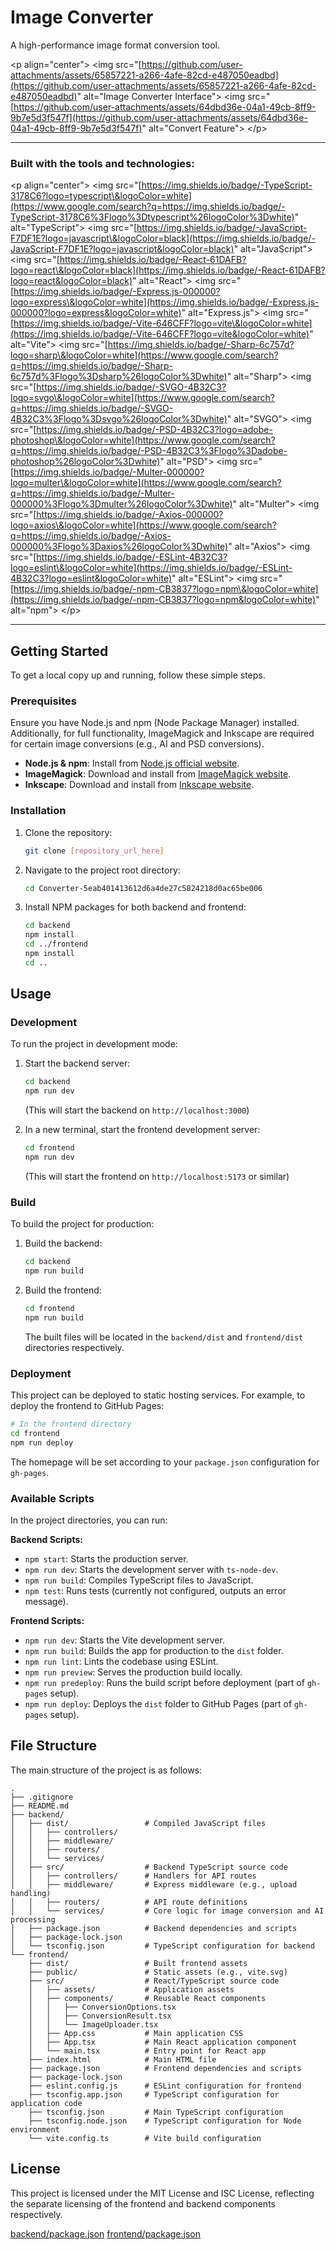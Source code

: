 # Image Converter

A high-performance image format conversion tool.

\<p align="center"\>
\<img src="[https://github.com/user-attachments/assets/65857221-a266-4afe-82cd-e487050eadbd](https://github.com/user-attachments/assets/65857221-a266-4afe-82cd-e487050eadbd)" alt="Image Converter Interface"\>
\<img src="[https://github.com/user-attachments/assets/64dbd36e-04a1-49cb-8ff9-9b7e5d3f547f](https://github.com/user-attachments/assets/64dbd36e-04a1-49cb-8ff9-9b7e5d3f547f)" alt="Convert Feature"\>
\</p\>

-----

### Built with the tools and technologies:

\<p align="center"\>
\<img src="[https://img.shields.io/badge/-TypeScript-3178C6?logo=typescript\&logoColor=white](https://www.google.com/search?q=https://img.shields.io/badge/-TypeScript-3178C6%3Flogo%3Dtypescript%26logoColor%3Dwhite)" alt="TypeScript"\>
\<img src="[https://img.shields.io/badge/-JavaScript-F7DF1E?logo=javascript\&logoColor=black](https://img.shields.io/badge/-JavaScript-F7DF1E?logo=javascript&logoColor=black)" alt="JavaScript"\>
\<img src="[https://img.shields.io/badge/-React-61DAFB?logo=react\&logoColor=black](https://img.shields.io/badge/-React-61DAFB?logo=react&logoColor=black)" alt="React"\>
\<img src="[https://img.shields.io/badge/-Express.js-000000?logo=express\&logoColor=white](https://img.shields.io/badge/-Express.js-000000?logo=express&logoColor=white)" alt="Express.js"\>
\<img src="[https://img.shields.io/badge/-Vite-646CFF?logo=vite\&logoColor=white](https://img.shields.io/badge/-Vite-646CFF?logo=vite&logoColor=white)" alt="Vite"\>
\<img src="[https://img.shields.io/badge/-Sharp-6c757d?logo=sharp\&logoColor=white](https://www.google.com/search?q=https://img.shields.io/badge/-Sharp-6c757d%3Flogo%3Dsharp%26logoColor%3Dwhite)" alt="Sharp"\>
\<img src="[https://img.shields.io/badge/-SVGO-4B32C3?logo=svgo\&logoColor=white](https://www.google.com/search?q=https://img.shields.io/badge/-SVGO-4B32C3%3Flogo%3Dsvgo%26logoColor%3Dwhite)" alt="SVGO"\>
\<img src="[https://img.shields.io/badge/-PSD-4B32C3?logo=adobe-photoshop\&logoColor=white](https://www.google.com/search?q=https://img.shields.io/badge/-PSD-4B32C3%3Flogo%3Dadobe-photoshop%26logoColor%3Dwhite)" alt="PSD"\>
\<img src="[https://img.shields.io/badge/-Multer-000000?logo=multer\&logoColor=white](https://www.google.com/search?q=https://img.shields.io/badge/-Multer-000000%3Flogo%3Dmulter%26logoColor%3Dwhite)" alt="Multer"\>
\<img src="[https://img.shields.io/badge/-Axios-000000?logo=axios\&logoColor=white](https://www.google.com/search?q=https://img.shields.io/badge/-Axios-000000%3Flogo%3Daxios%26logoColor%3Dwhite)" alt="Axios"\>
\<img src="[https://img.shields.io/badge/-ESLint-4B32C3?logo=eslint\&logoColor=white](https://img.shields.io/badge/-ESLint-4B32C3?logo=eslint&logoColor=white)" alt="ESLint"\>
\<img src="[https://img.shields.io/badge/-npm-CB3837?logo=npm\&logoColor=white](https://img.shields.io/badge/-npm-CB3837?logo=npm&logoColor=white)" alt="npm"\>
\</p\>

-----

## Getting Started

To get a local copy up and running, follow these simple steps.

### Prerequisites

Ensure you have Node.js and npm (Node Package Manager) installed.
Additionally, for full functionality, ImageMagick and Inkscape are required for certain image conversions (e.g., AI and PSD conversions).

  * **Node.js & npm**: Install from [Node.js official website](https://nodejs.org/).
  * **ImageMagick**: Download and install from [ImageMagick website](https://imagemagick.org/script/download.php).
  * **Inkscape**: Download and install from [Inkscape website](https://inkscape.org/release/).

### Installation

1.  Clone the repository:
    ```bash
    git clone [repository_url_here]
    ```
2.  Navigate to the project root directory:
    ```bash
    cd Converter-5eab401413612d6a4de27c5824218d0ac65be006
    ```
3.  Install NPM packages for both backend and frontend:
    ```bash
    cd backend
    npm install
    cd ../frontend
    npm install
    cd ..
    ```

## Usage

### Development

To run the project in development mode:

1.  Start the backend server:

    ```bash
    cd backend
    npm run dev
    ```

    (This will start the backend on `http://localhost:3000`)

2.  In a new terminal, start the frontend development server:

    ```bash
    cd frontend
    npm run dev
    ```

    (This will start the frontend on `http://localhost:5173` or similar)

### Build

To build the project for production:

1.  Build the backend:
    ```bash
    cd backend
    npm run build
    ```
2.  Build the frontend:
    ```bash
    cd frontend
    npm run build
    ```
    The built files will be located in the `backend/dist` and `frontend/dist` directories respectively.

### Deployment

This project can be deployed to static hosting services. For example, to deploy the frontend to GitHub Pages:

```bash
# In the frontend directory
cd frontend
npm run deploy
```

The homepage will be set according to your `package.json` configuration for `gh-pages`.

### Available Scripts

In the project directories, you can run:

**Backend Scripts:**

  * `npm start`: Starts the production server.
  * `npm run dev`: Starts the development server with `ts-node-dev`.
  * `npm run build`: Compiles TypeScript files to JavaScript.
  * `npm test`: Runs tests (currently not configured, outputs an error message).

**Frontend Scripts:**

  * `npm run dev`: Starts the Vite development server.
  * `npm run build`: Builds the app for production to the `dist` folder.
  * `npm run lint`: Lints the codebase using ESLint.
  * `npm run preview`: Serves the production build locally.
  * `npm run predeploy`: Runs the build script before deployment (part of `gh-pages` setup).
  * `npm run deploy`: Deploys the `dist` folder to GitHub Pages (part of `gh-pages` setup).

## File Structure

The main structure of the project is as follows:

```
.
├── .gitignore
├── README.md
├── backend/
│   ├── dist/                 # Compiled JavaScript files
│   │   ├── controllers/
│   │   ├── middleware/
│   │   ├── routers/
│   │   └── services/
│   ├── src/                  # Backend TypeScript source code
│   │   ├── controllers/      # Handlers for API routes
│   │   ├── middleware/       # Express middleware (e.g., upload handling)
│   │   ├── routers/          # API route definitions
│   │   └── services/         # Core logic for image conversion and AI processing
│   ├── package.json          # Backend dependencies and scripts
│   ├── package-lock.json
│   └── tsconfig.json         # TypeScript configuration for backend
└── frontend/
    ├── dist/                 # Built frontend assets
    ├── public/               # Static assets (e.g., vite.svg)
    ├── src/                  # React/TypeScript source code
    │   ├── assets/           # Application assets
    │   ├── components/       # Reusable React components
    │   │   ├── ConversionOptions.tsx
    │   │   ├── ConversionResult.tsx
    │   │   └── ImageUploader.tsx
    │   ├── App.css           # Main application CSS
    │   ├── App.tsx           # Main React application component
    │   └── main.tsx          # Entry point for React app
    ├── index.html            # Main HTML file
    ├── package.json          # Frontend dependencies and scripts
    ├── package-lock.json
    ├── eslint.config.js      # ESLint configuration for frontend
    ├── tsconfig.app.json     # TypeScript configuration for application code
    ├── tsconfig.json         # Main TypeScript configuration
    ├── tsconfig.node.json    # TypeScript configuration for Node environment
    └── vite.config.ts        # Vite build configuration
```

## License

This project is licensed under the MIT License and ISC License, reflecting the separate licensing of the frontend and backend components respectively.

[backend/package.json](https://www.google.com/search?q=uploaded:ramadharanuh/converter/Converter-5eab401413612d6a4de27c5824218d0ac65be006/backend/package.json)
[frontend/package.json](https://www.google.com/search?q=uploaded:ramadharanuh/converter/Converter-5eab401413612d6a4de27c5824218d0ac65be006/frontend/package.json)
